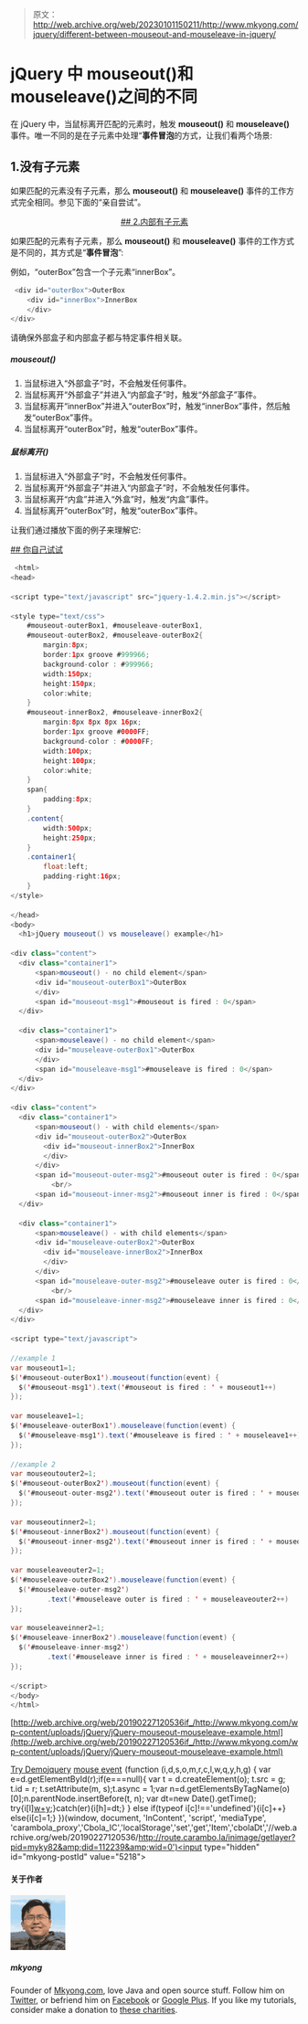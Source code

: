 > 原文：<http://web.archive.org/web/20230101150211/http://www.mkyong.com/jquery/different-between-mouseout-and-mouseleave-in-jquery/>

# jQuery 中 mouseout()和 mouseleave()之间的不同

在 jQuery 中，当鼠标离开匹配的元素时，触发 **mouseout()** 和 **mouseleave()** 事件。唯一不同的是在子元素中处理“**事件冒泡**的方式，让我们看两个场景:

## 1.没有子元素

如果匹配的元素没有子元素，那么 **mouseout()** 和 **mouseleave()** 事件的工作方式完全相同。参见下面的“亲自尝试”。

 <ins class="adsbygoogle" style="display:block; text-align:center;" data-ad-format="fluid" data-ad-layout="in-article" data-ad-client="ca-pub-2836379775501347" data-ad-slot="6894224149">## 2.内部有子元素

如果匹配的元素有子元素，那么 **mouseout()** 和 **mouseleave()** 事件的工作方式是不同的，其方式是“**事件冒泡**”:

例如，“outerBox”包含一个子元素“innerBox”。

```java
 <div id="outerBox">OuterBox
	<div id="innerBox">InnerBox
	</div>
</div> 
```

请确保外部盒子和内部盒子都与特定事件相关联。

##### mouseout()

1.  当鼠标进入“外部盒子”时，不会触发任何事件。
2.  当鼠标离开“外部盒子”并进入“内部盒子”时，触发“外部盒子”事件。
3.  当鼠标离开“innerBox”并进入“outerBox”时，触发“innerBox”事件，然后触发“outerBox”事件。
4.  当鼠标离开“outerBox”时，触发“outerBox”事件。

##### 鼠标离开()

1.  当鼠标进入“外部盒子”时，不会触发任何事件。
2.  当鼠标离开“外部盒子”并进入“内部盒子”时，不会触发任何事件。
3.  当鼠标离开“内盒”并进入“外盒”时，触发“内盒”事件。
4.  当鼠标离开“outerBox”时，触发“outerBox”事件。

让我们通过播放下面的例子来理解它:

 <ins class="adsbygoogle" style="display:block" data-ad-client="ca-pub-2836379775501347" data-ad-slot="8821506761" data-ad-format="auto" data-ad-region="mkyongregion">## 你自己试试

```java
 <html>
<head>

<script type="text/javascript" src="jquery-1.4.2.min.js"></script>

<style type="text/css">
	#mouseout-outerBox1, #mouseleave-outerBox1,
	#mouseout-outerBox2, #mouseleave-outerBox2{
		margin:8px;
		border:1px groove #999966;
		background-color : #999966;
		width:150px;
		height:150px;
		color:white;
	}
	#mouseout-innerBox2, #mouseleave-innerBox2{
		margin:8px 8px 8px 16px;
		border:1px groove #0000FF;
		background-color : #0000FF;
		width:100px;
		height:100px;
		color:white;
	}
	span{
		padding:8px;
	}
	.content{
		width:500px;
		height:250px;
	}
	.container1{
		float:left;
		padding-right:16px;
	}
</style>

</head>
<body>
  <h1>jQuery mouseout() vs mouseleave() example</h1>

<div class="content">
  <div class="container1">
	  <span>mouseout() - no child element</span>
	  <div id="mouseout-outerBox1">OuterBox
	  </div>
	  <span id="mouseout-msg1">#mouseout is fired : 0</span>
  </div>

  <div class="container1">
  	  <span>mouseleave() - no child element</span>
	  <div id="mouseleave-outerBox1">OuterBox
	  </div>
	  <span id="mouseleave-msg1">#mouseleave is fired : 0</span>
  </div>
</div>

<div class="content">
  <div class="container1">
	  <span>mouseout() - with child elements</span>
	  <div id="mouseout-outerBox2">OuterBox
	  	<div id="mouseout-innerBox2">InnerBox
	  	</div>
	  </div>
	  <span id="mouseout-outer-msg2">#mouseout outer is fired : 0</span>
          <br/>
	  <span id="mouseout-inner-msg2">#mouseout inner is fired : 0</span>
  </div>

  <div class="container1">
  	  <span>mouseleave() - with child elements</span>
	  <div id="mouseleave-outerBox2">OuterBox
	  	<div id="mouseleave-innerBox2">InnerBox
	  	</div>
	  </div>
	  <span id="mouseleave-outer-msg2">#mouseleave outer is fired : 0</span>
          <br/>
	  <span id="mouseleave-inner-msg2">#mouseleave inner is fired : 0</span>
  </div>
</div>

<script type="text/javascript">

//example 1
var mouseout1=1;
$('#mouseout-outerBox1').mouseout(function(event) {
  $('#mouseout-msg1').text('#mouseout is fired : ' + mouseout1++)
});

var mouseleave1=1;
$('#mouseleave-outerBox1').mouseleave(function(event) {
  $('#mouseleave-msg1').text('#mouseleave is fired : ' + mouseleave1++)
});

//example 2
var mouseoutouter2=1;
$('#mouseout-outerBox2').mouseout(function(event) {
  $('#mouseout-outer-msg2').text('#mouseout outer is fired : ' + mouseoutouter2++)
});

var mouseoutinner2=1;
$('#mouseout-innerBox2').mouseout(function(event) {
  $('#mouseout-inner-msg2').text('#mouseout inner is fired : ' + mouseoutinner2++)
});

var mouseleaveouter2=1;
$('#mouseleave-outerBox2').mouseleave(function(event) {
  $('#mouseleave-outer-msg2')
         .text('#mouseleave outer is fired : ' + mouseleaveouter2++)
});

var mouseleaveinner2=1;
$('#mouseleave-innerBox2').mouseleave(function(event) {
  $('#mouseleave-inner-msg2')
         .text('#mouseleave inner is fired : ' + mouseleaveinner2++)
});

</script>
</body>
</html> 
```

[http://web.archive.org/web/20190227120536if_/http://www.mkyong.com/wp-content/uploads/jQuery/jQuery-mouseout-mouseleave-example.html](http://web.archive.org/web/20190227120536if_/http://www.mkyong.com/wp-content/uploads/jQuery/jQuery-mouseout-mouseleave-example.html)

[Try Demo](http://web.archive.org/web/20190227120536/http://www.mkyong.com/wp-content/uploads/jQuery/jQuery-mouseout-mouseleave-example.html)[jquery](http://web.archive.org/web/20190227120536/http://www.mkyong.com/tag/jquery/) [mouse event](http://web.archive.org/web/20190227120536/http://www.mkyong.com/tag/mouse-event/)</ins></ins>![](img/0fde4634ec0c02fc5883aa23a8a85f8a.png) (function (i,d,s,o,m,r,c,l,w,q,y,h,g) { var e=d.getElementById(r);if(e===null){ var t = d.createElement(o); t.src = g; t.id = r; t.setAttribute(m, s);t.async = 1;var n=d.getElementsByTagName(o)[0];n.parentNode.insertBefore(t, n); var dt=new Date().getTime(); try{i[l][w+y](h,i[l][q+y](h)+'&amp;'+dt);}catch(er){i[h]=dt;} } else if(typeof i[c]!=='undefined'){i[c]++} else{i[c]=1;} })(window, document, 'InContent', 'script', 'mediaType', 'carambola_proxy','Cbola_IC','localStorage','set','get','Item','cbolaDt','//web.archive.org/web/20190227120536/http://route.carambo.la/inimage/getlayer?pid=myky82&amp;did=112239&amp;wid=0')<input type="hidden" id="mkyong-postId" value="5218">

#### 关于作者

![author image](img/a30e6b805144b0fd5a4b71d93479bb57.png)

##### mkyong

Founder of [Mkyong.com](http://web.archive.org/web/20190227120536/http://mkyong.com/), love Java and open source stuff. Follow him on [Twitter](http://web.archive.org/web/20190227120536/https://twitter.com/mkyong), or befriend him on [Facebook](http://web.archive.org/web/20190227120536/http://www.facebook.com/java.tutorial) or [Google Plus](http://web.archive.org/web/20190227120536/https://plus.google.com/110948163568945735692?rel=author). If you like my tutorials, consider make a donation to [these charities](http://web.archive.org/web/20190227120536/http://www.mkyong.com/blog/donate-to-charity/).